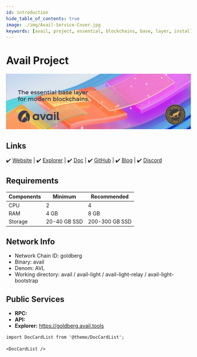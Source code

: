 ```yaml
---
id: introduction
hide_table_of_contents: true
image: ./img/Avail-Service-Cover.jpg
keywords: [avail, project, essential, blockchains, base, layer, installation, snapshot, statesync, update]
---
```


# Avail Project

![Avail Project](./img/Avail-Service.jpg)

## Links

 ✔️ [Website](https://availproject.org/) | ✔️ [Explorer](https://goldberg.avail.tools/) | ✔️ [Doc](https://docs.availproject.org) | ✔️ [GitHub](https://github.com/availproject) | ✔️ [Blog](https://blog.availproject.org/) | ✔️ [Discord](https://discord.gg/BDARnX7dMJ)

## Requirements

| Components | Minimum | **Recommended** |
| ------------ | ------------ | ------------ |
| CPU |	2 | 4 |
| RAM	| 4 GB | 8 GB |
| Storage	| 20-40 GB SSD | 200-300 GB SSD |

## Network Info 

* Network Chain ID: goldberg
* Binary: avail
* Denom: AVL
* Working directory: avail / avail-light / avail-light-relay / avail-light-bootstrap

## Public Services
* **RPC:** 
* **API:** 
* **Explorer:** https://goldberg.avail.tools


```mdx-code-block
import DocCardList from '@theme/DocCardList';

<DocCardList />
```
